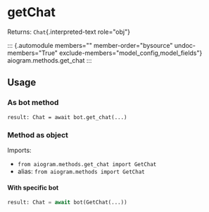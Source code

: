 # getChat

Returns: `Chat`{.interpreted-text role="obj"}

::: {.automodule members="" member-order="bysource" undoc-members="True" exclude-members="model_config,model_fields"}
aiogram.methods.get_chat
:::

## Usage

### As bot method

``` 
result: Chat = await bot.get_chat(...)
```

### Method as object

Imports:

-   `from aiogram.methods.get_chat import GetChat`
-   alias: `from aiogram.methods import GetChat`

#### With specific bot

``` python
result: Chat = await bot(GetChat(...))
```
